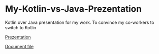 # My-Kotlin-vs-Java-Prezentation
Kotlin over Java presentation for my work. To convince my co-workers to switch to Kotlin

[Prezentation](https://docs.google.com/presentation/d/1zvrM_PUpcot7ulFv7xxSHa5jd695zPH_n-nbxLS_RD4/edit?usp=sharing)

[Document file](https://docs.google.com/document/d/1XTN2KfUrvrRgtiFSFNoAuWntiXHdaoxREhLBE-trjpU/edit?usp=sharing)
